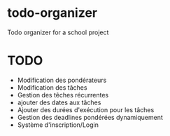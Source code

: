 # todo-organizer
Todo organizer for a school project

# TODO
- Modification des pondérateurs
- Modification des tâches
- Gestion des têches récurrentes
- ajouter des dates aux tâches
- Ajouter des durées d'exécution pour les tâches
- Gestion des deadlines pondérées dynamiquement
- Système d'inscription/Login